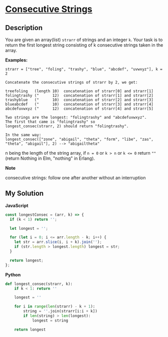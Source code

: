 # [Consecutive Strings](https://www.codewars.com/kata/56a5d994ac971f1ac500003e)

## Description

You are given an array(list) `strarr` of strings and an integer `k`. Your task is to return the first longest string consisting of k consecutive strings taken in the array.

**Examples:**

```
strarr = ["tree", "foling", "trashy", "blue", "abcdef", "uvwxyz"], k = 2

Concatenate the consecutive strings of strarr by 2, we get:

treefoling   (length 10)  concatenation of strarr[0] and strarr[1]
folingtrashy ("      12)  concatenation of strarr[1] and strarr[2]
trashyblue   ("      10)  concatenation of strarr[2] and strarr[3]
blueabcdef   ("      10)  concatenation of strarr[3] and strarr[4]
abcdefuvwxyz ("      12)  concatenation of strarr[4] and strarr[5]

Two strings are the longest: "folingtrashy" and "abcdefuvwxyz".
The first that came is "folingtrashy" so
longest_consec(strarr, 2) should return "folingtrashy".

In the same way:
longest_consec(["zone", "abigail", "theta", "form", "libe", "zas", "theta", "abigail"], 2) --> "abigailtheta"
```

n being the length of the string array, if `n = 0` or `k > n` or `k <= 0` return `""` (return Nothing in Elm, "nothing" in Erlang).

**Note**

consecutive strings: follow one after another without an interruption

## My Solution

**JavaScript**

```js
const longestConsec = (arr, k) => {
  if (k < 1) return '';

  let longest = '';

  for (let i = 0; i <= arr.length - k; i++) {
    let str = arr.slice(i, i + k).join('');
    if (str.length > longest.length) longest = str;
  }

  return longest;
};
```

**Python**

```py
def longest_consec(strarr, k):
    if k < 1: return ''

    longest = ''

    for i in range(len(strarr) - k + 1):
        string = ''.join(strarr[i:i + k])
        if len(string) > len(longest):
            longest = string

    return longest
```
